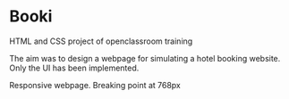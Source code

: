 # Booki
HTML and CSS project of openclassroom training

The aim was to design a webpage for simulating a hotel booking website.
Only the UI has been implemented.

Responsive webpage. Breaking point at 768px
